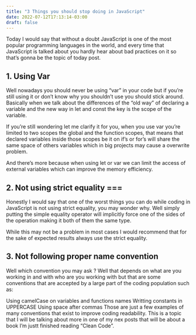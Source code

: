 ```yaml
---
title: "3 Things you should stop doing in JavaScript"
date: 2022-07-12T17:13:14-03:00
draft: false 
---
```


Today I would say that without a doubt JavaScript is one of the most popular programming languages in the world, and every time that JavaScript is talked about you hardly hear about bad practices on it so that’s gonna be the topic of today post.

## 1. Using Var
Well nowadays you should never be using “var” in your code but if you’re still using it or don’t know why you shouldn’t use you should stick around. Basically when we talk about the differences of the “old way” of declaring a variable and the new way in let and const the key is the scope of the variable.

If you’re still wondering let me clarify it for you, when you use var you’re limited to two scopes the global and the function scopes, that means that declared variables inside those scopes be it on if’s or for’s will share the same space of others variables which in big projects may cause a overwrite problem.

And there’s more because when using let or var we can limit the access of external variables which can improve the memory efficiency.

## 2. Not using strict equality ===
Honestly I would say that one of the worst things you can do while coding in JavaScript is not using strict equality, you may wonder why. Well simply putting the simple equality operator will implicitly force one of the sides of the operation making it both of them the same type.

While this may not be a problem in most cases I would recommend that for the sake of expected results always use the strict equality.

## 3. Not following proper name convention
Well which convention you may ask ? Well that depends on what are you working in and with who are you working with but that are some conventions that are accepted by a large part of the coding population such as:

Using camelCase on variables and functions names
Writting constants in UPPERCASE
Using space after commas
Those are just a few examples of many conventions that exist to improve coding readability. This is a topic that I will be talking about more in one of my nex posts that will be about a book I’m justt finished reading “Clean Code”.
